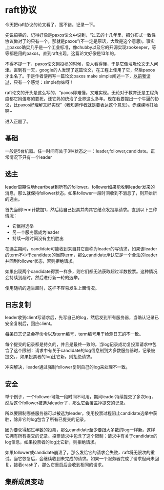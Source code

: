 # raft协议

今天把raft协议的论文看了，蛮不错。记录一下。

先说搞笑的，记得好像是paxos论文中说到，“过去的十几年里，把分布式一致性协议做对了的只有一个，那就是paxos”(不一定是原话，大致是这个意思)。事实上paxso确实几乎是一个工业标准，像chubby以及它的开源实现zookeeper，等等都是用的paxos，直到raft出现。这篇论文好像是13年的。

不得不提一下，paxos论文刚投稿的时候，没人看得懂，于是它像垃圾论文无人问津。直到有一天，google的人发现了这篇论文，在工程上使用了它，然后paxos才出名了。于是作者便再写一篇论文paxos make simple阐述一下，[以前我读过](http://www.zenlife.tk/paxos.article)，只有一个感觉：simple你妹呀！

raft论文的开头是这么写的，“paxos即难懂，又难实现。无论对于教育还是工程角度都它妈蛋疼的要死，还它妈的统治了业界这么多年。现在我要提出一个牛逼的协议，比paxos好理解又好实现”（我知道作者就是要表达这个意思）。赤祼祼地打脸啊~

进入正题了。

## 基础

一般是5台机器。任一时间有处于3种状态之一：leader,follower,candidate。正常情况下只有一个leader

## 选主

leader周期性地heartbeat到所有的follower。follower如果能收到leader发来的消息，那么就保持follower状态。如果follower一段时间收到不消息了，则开始新的选主。

首先当前term计数加1，然后给自己投票并向其它结点发投票请求。直到以下三种情况：

* 它赢得选举
* 另一个服务器成为leader
* 持续一段时间没有主机胜出

在选主期间，candidate可能收到来自其它自称为leader的写请求，如果该leader的term不小于candidate的当前term，那么candidate承认它是一个合法的leader并回到follower状态，否则拒绝请求。

如果出现两个candidate得票一样多，则它们都无法获取超过半数投票。这种情况会持续到超时。然后进行新一轮的选举。

使用随机的选举超时，这样不容易发生上面情况。

## 日志复制

leader收到client写请求后，先写自己的log，然后发到所有服务器，当确认记录已安全复制后，回应client。

每条日志记录会存命令以及term编号，term编号用于检测日志的不一致。

每个提交的记录都是持久的，并且是最终一致的。当log记录成功复投票请求中包含了这个限制：请求中有关于candidate的log信息制到大多数服务器时，记录被提交。，如果投票者的log比它新，则拒绝请求。



冲突解决，leader通过强制follower复制自己的log来处理不一致。

## 安全

举个例子，一个follower可能一段时间不可用，期间leader持续提交了多次log，然后这个follower被选为leader了，那么它会覆盖掉提交的记录。

所以要限制哪些服务器可以被选为leader。使用投票过程阻止candidate选举中获胜，除非它的log包含了所有已提交的记录。

因为要获得超过半数的投票，那么candidate至少要跟大多数的log一样新。这样它拥有所有提交的记录。投票请求中包含了这个限制：请求中有关于candidate的log信息，如果投票者的log比它新，则拒绝请求。

如果follower或candidate崩溃了，那么发给它的请求会失败，raft将无限次的重试。当它恢复后，会继续收到未完成的请求。如果一个服务器完成了请求但尚未回复，接着crash了，那么它重启后会收到相同的请求。

## 集群成员变动












